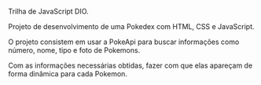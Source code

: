 Trilha de JavaScript DIO.

Projeto de desenvolvimento de uma Pokedex com HTML, CSS e JavaScript.

O projeto consistem em usar a PokeApi para buscar informações como número, nome, tipo e foto de Pokemons.

Com as informações necessárias obtidas, fazer com que elas apareçam de forma dinâmica para cada Pokemon.